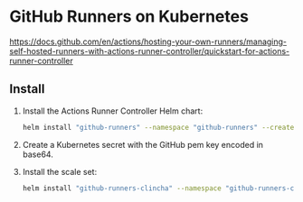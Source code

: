 # GitHub Runners on Kubernetes

https://docs.github.com/en/actions/hosting-your-own-runners/managing-self-hosted-runners-with-actions-runner-controller/quickstart-for-actions-runner-controller

## Install

1. Install the Actions Runner Controller Helm chart:
   ```bash
   helm install "github-runners" --namespace "github-runners" --create-namespace oci://ghcr.io/actions/actions-runner-controller-charts/gha-runner-scale-set-controller
   ```

2. Create a Kubernetes secret with the GitHub pem key encoded in base64.

3. Install the scale set:
   ```bash
   helm install "github-runners-clincha" --namespace "github-runners-clincha" --create-namespace --values scale-set-values.yml oci://ghcr.io/actions/actions-runner-controller-charts/gha-runner-scale-set
   ```